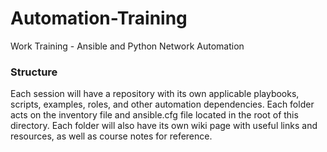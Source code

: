 # Automation-Training
Work Training - Ansible and Python Network Automation

### Structure
Each session will have a repository with its own applicable playbooks, scripts, examples, roles, and other automation dependencies. Each folder acts on the inventory file and ansible.cfg file located in the root of this directory. Each folder will also have its own wiki page with useful links and resources, as well as course notes for reference. 


